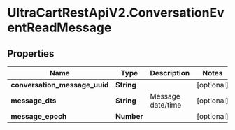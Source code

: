 # UltraCartRestApiV2.ConversationEventReadMessage

## Properties

Name | Type | Description | Notes
------------ | ------------- | ------------- | -------------
**conversation_message_uuid** | **String** |  | [optional] 
**message_dts** | **String** | Message date/time | [optional] 
**message_epoch** | **Number** |  | [optional] 


